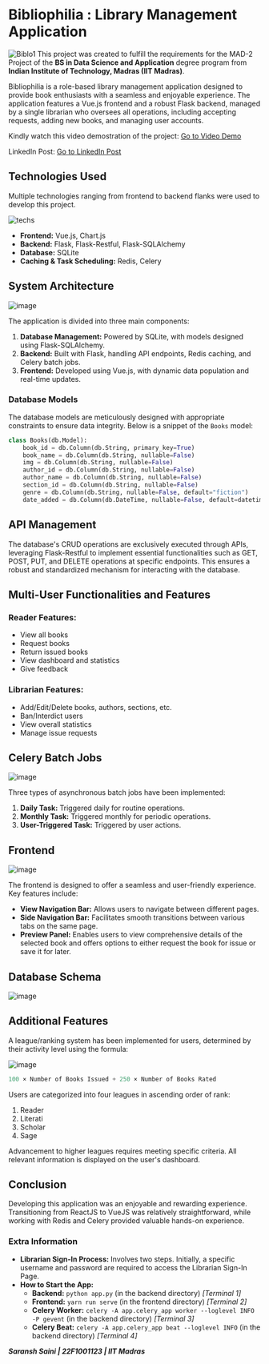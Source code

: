 # Bibliophilia : Library Management Application
![Biblo1](https://github.com/user-attachments/assets/f0938fb8-4643-4fa1-9f32-134c5ae48d81)
This project was created to fulfill the requirements for the MAD-2 Project of the **BS in Data Science and Application** degree program from **Indian Institute of Technology, Madras (IIT Madras)**.

Bibliophilia is a role-based library management application designed to provide book enthusiasts with a seamless and enjoyable experience. The application features a Vue.js frontend and a robust Flask backend, managed by a single librarian who oversees all operations, including accepting requests, adding new books, and managing user accounts.

Kindly watch this video demostration of the project: [Go to Video Demo](https://drive.google.com/file/d/1u6c1jiQ3QPmCvZ7iAZFHSoC-_7nwuaia/view?usp=sharing)

LinkedIn Post: [Go to LinkedIn Post]([https://drive.google.com/file/d/1u6c1jiQ3QPmCvZ7iAZFHSoC-_7nwuaia/view?usp=sharing](https://www.linkedin.com/posts/saranshsaini48_linkedin-vuejs-flask-activity-7252158841109295104-Gj8p?utm_source=share&utm_medium=member_desktop))

## Technologies Used

Multiple technologies ranging from frontend to backend flanks were used to develop this project. 

![techs](https://github.com/user-attachments/assets/d17f0949-ce31-42a8-b846-1fb703af2b15)

- **Frontend:** Vue.js, Chart.js
- **Backend:** Flask, Flask-Restful, Flask-SQLAlchemy
- **Database:** SQLite
- **Caching & Task Scheduling:** Redis, Celery

## System Architecture

![image](https://github.com/user-attachments/assets/73aa3eff-c6ae-439a-8b1f-c1d84c569241)

The application is divided into three main components:

1. **Database Management:** Powered by SQLite, with models designed using Flask-SQLAlchemy.
2. **Backend:** Built with Flask, handling API endpoints, Redis caching, and Celery batch jobs.
3. **Frontend:** Developed using Vue.js, with dynamic data population and real-time updates.

### Database Models

The database models are meticulously designed with appropriate constraints to ensure data integrity. Below is a snippet of the `Books` model:

```python
class Books(db.Model):
    book_id = db.Column(db.String, primary_key=True)
    book_name = db.Column(db.String, nullable=False)
    img = db.Column(db.String, nullable=False)
    author_id = db.Column(db.String, nullable=False)
    author_name = db.Column(db.String, nullable=False)
    section_id = db.Column(db.String, nullable=False)
    genre = db.Column(db.String, nullable=False, default="fiction")
    date_added = db.Column(db.DateTime, nullable=False, default=datetime.strftime(datetime.today(), "%d-%m-%Y"))
```

## API Management

The database's CRUD operations are exclusively executed through APIs, leveraging Flask-Restful to implement essential functionalities such as GET, POST, PUT, and DELETE operations at specific endpoints. This ensures a robust and standardized mechanism for interacting with the database.

## Multi-User Functionalities and Features

### Reader Features:
- View all books
- Request books
- Return issued books
- View dashboard and statistics
- Give feedback

### Librarian Features:
- Add/Edit/Delete books, authors, sections, etc.
- Ban/Interdict users
- View overall statistics
- Manage issue requests

## Celery Batch Jobs

![image](https://github.com/user-attachments/assets/3408465f-da33-4628-bd2c-7e7cba60f143)

Three types of asynchronous batch jobs have been implemented:

1. **Daily Task:** Triggered daily for routine operations.
2. **Monthly Task:** Triggered monthly for periodic operations.
3. **User-Triggered Task:** Triggered by user actions.


## Frontend

![image](https://github.com/user-attachments/assets/67d553ac-526e-49de-a5a9-dd90ffb8f297)

The frontend is designed to offer a seamless and user-friendly experience. Key features include:

- **View Navigation Bar:** Allows users to navigate between different pages.
- **Side Navigation Bar:** Facilitates smooth transitions between various tabs on the same page.
- **Preview Panel:** Enables users to view comprehensive details of the selected book and offers options to either request the book for issue or save it for later.

## Database Schema

![image](https://github.com/user-attachments/assets/4c40ef13-6cf7-4acd-ab64-9154536f5aec)

## Additional Features

A league/ranking system has been implemented for users, determined by their activity level using the formula:

![image](https://github.com/user-attachments/assets/5be1b9fe-59ab-4cd2-9f87-5fcaa4ae02e6)

```python
100 × Number of Books Issued + 250 × Number of Books Rated
```

Users are categorized into four leagues in ascending order of rank:

1. Reader
2. Literati
3. Scholar
4. Sage

Advancement to higher leagues requires meeting specific criteria. All relevant information is displayed on the user's dashboard.

## Conclusion

Developing this application was an enjoyable and rewarding experience. Transitioning from ReactJS to VueJS was relatively straightforward, while working with Redis and Celery provided valuable hands-on experience.

### Extra Information

- **Librarian Sign-In Process:** Involves two steps. Initially, a specific username and password are required to access the Librarian Sign-In Page.
- **How to Start the App:**
  - **Backend:** `python app.py` (in the backend directory) *[Terminal 1]*
  - **Frontend:** `yarn run serve` (in the frontend directory) *[Terminal 2]*
  - **Celery Worker:** `celery -A app.celery_app worker --loglevel INFO -P gevent` (in the backend directory) *[Terminal 3]*
  - **Celery Beat:** `celery -A app.celery_app beat --loglevel INFO` (in the backend directory) *[Terminal 4]*

    

***Saransh Saini | 22F1001123 | IIT Madras***
